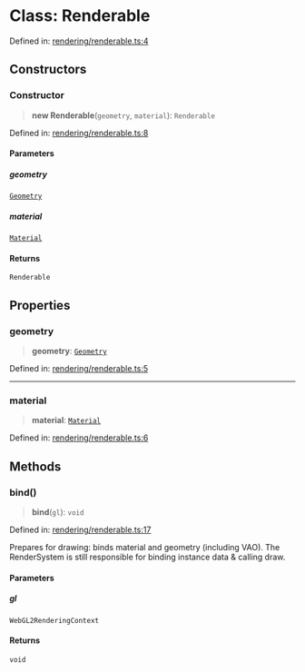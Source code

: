 # Class: Renderable

Defined in: [rendering/renderable.ts:4](https://github.com/Forge-Game-Engine/Forge/blob/5b90130e2e0c679482e3bd31c32cbea9b4cffce1/src/rendering/renderable.ts#L4)

## Constructors

### Constructor

> **new Renderable**(`geometry`, `material`): `Renderable`

Defined in: [rendering/renderable.ts:8](https://github.com/Forge-Game-Engine/Forge/blob/5b90130e2e0c679482e3bd31c32cbea9b4cffce1/src/rendering/renderable.ts#L8)

#### Parameters

##### geometry

[`Geometry`](Geometry.md)

##### material

[`Material`](Material.md)

#### Returns

`Renderable`

## Properties

### geometry

> **geometry**: [`Geometry`](Geometry.md)

Defined in: [rendering/renderable.ts:5](https://github.com/Forge-Game-Engine/Forge/blob/5b90130e2e0c679482e3bd31c32cbea9b4cffce1/src/rendering/renderable.ts#L5)

***

### material

> **material**: [`Material`](Material.md)

Defined in: [rendering/renderable.ts:6](https://github.com/Forge-Game-Engine/Forge/blob/5b90130e2e0c679482e3bd31c32cbea9b4cffce1/src/rendering/renderable.ts#L6)

## Methods

### bind()

> **bind**(`gl`): `void`

Defined in: [rendering/renderable.ts:17](https://github.com/Forge-Game-Engine/Forge/blob/5b90130e2e0c679482e3bd31c32cbea9b4cffce1/src/rendering/renderable.ts#L17)

Prepares for drawing: binds material and geometry (including VAO).
The RenderSystem is still responsible for binding instance data & calling draw.

#### Parameters

##### gl

`WebGL2RenderingContext`

#### Returns

`void`

